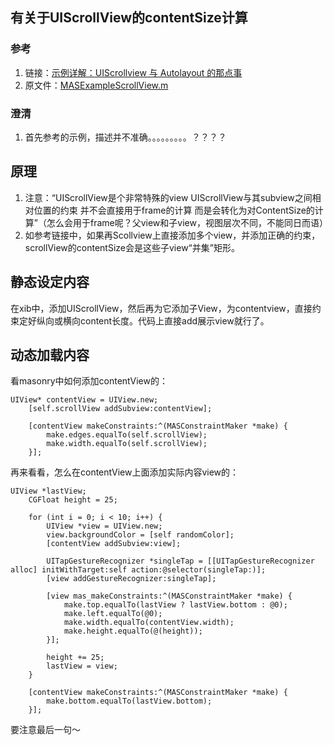 ## 有关于UIScrollView的contentSize计算

### 参考
1. 链接：[示例详解：UIScrollview 与 Autolayout 的那点事](http://www.cocoachina.com/ios/20151221/14757.html)
2. 原文件：[MASExampleScrollView.m](https://github.com/SnapKit/Masonry/blob/master/Examples/Masonry%20iOS%20Examples/MASExampleScrollView.m)

### 澄清
1. 首先参考的示例，描述并不准确。。。。。。。。。？？？？


## 原理
1. 注意：“UIScrollView是个非常特殊的view UIScrollView与其subview之间相对位置的约束 并不会直接用于frame的计算 而是会转化为对ContentSize的计算”（怎么会用于frame呢？父view和子view，视图层次不同，不能同日而语）
2. 如参考链接中，如果再Scollview上直接添加多个view，并添加正确的约束，scrollView的contentSize会是这些子view“并集”矩形。

## 静态设定内容
在xib中，添加UIScrollView，然后再为它添加子View，为contentview，直接约束定好纵向或横向content长度。代码上直接add展示view就行了。

## 动态加载内容
看masonry中如何添加contentView的：
```objc
UIView* contentView = UIView.new;
    [self.scrollView addSubview:contentView];
    
    [contentView makeConstraints:^(MASConstraintMaker *make) {
        make.edges.equalTo(self.scrollView);
        make.width.equalTo(self.scrollView);
    }];
```

再来看看，怎么在contentView上面添加实际内容view的：
```objc
UIView *lastView;
    CGFloat height = 25;
    
    for (int i = 0; i < 10; i++) {
        UIView *view = UIView.new;
        view.backgroundColor = [self randomColor];
        [contentView addSubview:view];
        
        UITapGestureRecognizer *singleTap = [[UITapGestureRecognizer alloc] initWithTarget:self action:@selector(singleTap:)];
        [view addGestureRecognizer:singleTap];
        
        [view mas_makeConstraints:^(MASConstraintMaker *make) {
            make.top.equalTo(lastView ? lastView.bottom : @0);
            make.left.equalTo(@0);
            make.width.equalTo(contentView.width);
            make.height.equalTo(@(height));
        }];
        
        height += 25;
        lastView = view;
    }
    
    [contentView makeConstraints:^(MASConstraintMaker *make) {
        make.bottom.equalTo(lastView.bottom);
    }];
```
要注意最后一句～
